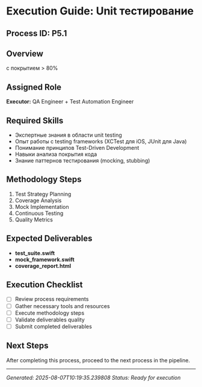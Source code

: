 # Execution Guide: Unit тестирование

## Process ID: P5.1

## Overview
с покрытием > 80%

## Assigned Role
**Executor:** QA Engineer + Test Automation Engineer

## Required Skills
- Экспертные знания в области unit testing
- Опыт работы с testing frameworks (XCTest для iOS, JUnit для Java)
- Понимание принципов Test-Driven Development
- Навыки анализа покрытия кода
- Знание паттернов тестирования (mocking, stubbing)

## Methodology Steps
1. Test Strategy Planning
2. Coverage Analysis
3. Mock Implementation
4. Continuous Testing
5. Quality Metrics

## Expected Deliverables
- **test_suite.swift**
- **mock_framework.swift**
- **coverage_report.html**

## Execution Checklist
- [ ] Review process requirements
- [ ] Gather necessary tools and resources
- [ ] Execute methodology steps
- [ ] Validate deliverables quality
- [ ] Submit completed deliverables

## Next Steps
After completing this process, proceed to the next process in the pipeline.

---
*Generated: 2025-08-07T10:19:35.239808*
*Status: Ready for execution*

